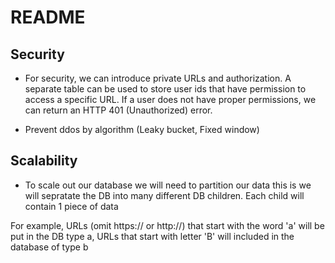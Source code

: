 # README

## Security
- For security, we can introduce private URLs and authorization. A separate table can be used to store user ids that have permission to access a specific URL. If a user does not have proper permissions, we can return an HTTP 401 (Unauthorized) error.

- Prevent ddos by algorithm (Leaky bucket, Fixed window)

## Scalability
- To scale out our database we will need to partition our data this is we will sepratate the DB into many different DB children. Each child will contain 1 piece of data

For example, URLs (omit https:// or http://) that start with the word 'a' will be put in the DB type a, URLs that start with letter 'B' will included in the database of type b 